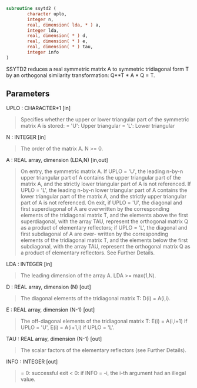 ```fortran
subroutine ssytd2 (
        character uplo,
        integer n,
        real, dimension( lda, * ) a,
        integer lda,
        real, dimension( * ) d,
        real, dimension( * ) e,
        real, dimension( * ) tau,
        integer info
)
```

SSYTD2 reduces a real symmetric matrix A to symmetric tridiagonal
form T by an orthogonal similarity transformation: Q\*\*T \* A \* Q = T.

## Parameters
UPLO : CHARACTER\*1 [in]
> Specifies whether the upper or lower triangular part of the
> symmetric matrix A is stored:
> = 'U':  Upper triangular
> = 'L':  Lower triangular

N : INTEGER [in]
> The order of the matrix A.  N >= 0.

A : REAL array, dimension (LDA,N) [in,out]
> On entry, the symmetric matrix A.  If UPLO = 'U', the leading
> n-by-n upper triangular part of A contains the upper
> triangular part of the matrix A, and the strictly lower
> triangular part of A is not referenced.  If UPLO = 'L', the
> leading n-by-n lower triangular part of A contains the lower
> triangular part of the matrix A, and the strictly upper
> triangular part of A is not referenced.
> On exit, if UPLO = 'U', the diagonal and first superdiagonal
> of A are overwritten by the corresponding elements of the
> tridiagonal matrix T, and the elements above the first
> superdiagonal, with the array TAU, represent the orthogonal
> matrix Q as a product of elementary reflectors; if UPLO
> = 'L', the diagonal and first subdiagonal of A are over-
> written by the corresponding elements of the tridiagonal
> matrix T, and the elements below the first subdiagonal, with
> the array TAU, represent the orthogonal matrix Q as a product
> of elementary reflectors. See Further Details.

LDA : INTEGER [in]
> The leading dimension of the array A.  LDA >= max(1,N).

D : REAL array, dimension (N) [out]
> The diagonal elements of the tridiagonal matrix T:
> D(i) = A(i,i).

E : REAL array, dimension (N-1) [out]
> The off-diagonal elements of the tridiagonal matrix T:
> E(i) = A(i,i+1) if UPLO = 'U', E(i) = A(i+1,i) if UPLO = 'L'.

TAU : REAL array, dimension (N-1) [out]
> The scalar factors of the elementary reflectors (see Further
> Details).

INFO : INTEGER [out]
> = 0:  successful exit
> < 0:  if INFO = -i, the i-th argument had an illegal value.
